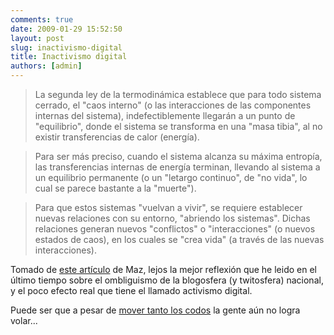 ```yaml
---
comments: true
date: 2009-01-29 15:52:50
layout: post
slug: inactivismo-digital
title: Inactivismo digital
authors: [admin]
---
```


> La segunda ley de la termodinámica establece que para todo sistema cerrado, el "caos interno" (o las interacciones de las componentes internas del sistema), indefectiblemente llegarán a un punto de "equilibrio", donde el sistema se transforma en una "masa tibia", al no existir transferencias de calor (energía).

> Para ser más preciso, cuando el sistema alcanza su máxima entropía, las transferencias internas de energía terminan, llevando al sistema a un equilibrio permanente (o un "letargo continuo", de "no vida", lo cual se parece bastante a la "muerte").

> Para que estos sistemas "vuelvan a vivir", se requiere establecer nuevas relaciones con su entorno, "abriendo los sistemas". Dichas relaciones generan nuevos "conflictos" o "interacciones" (o nuevos estados de caos), en los cuales se "crea vida" (a través de las nuevas interacciones).

Tomado de [este artículo](http://blog.maz.cl/2009/01/teatro-ouroboros-politica-blogs-y.html) de Maz, lejos la mejor reflexión que he leido en el último tiempo sobre el ombliguismo de la blogosfera (y twitosfera) nacional, y el poco efecto real que tiene el llamado activismo digital.

Puede ser que a pesar de [mover tanto los codos](http://www.rae2.es/codear) la gente aún no logra volar...



